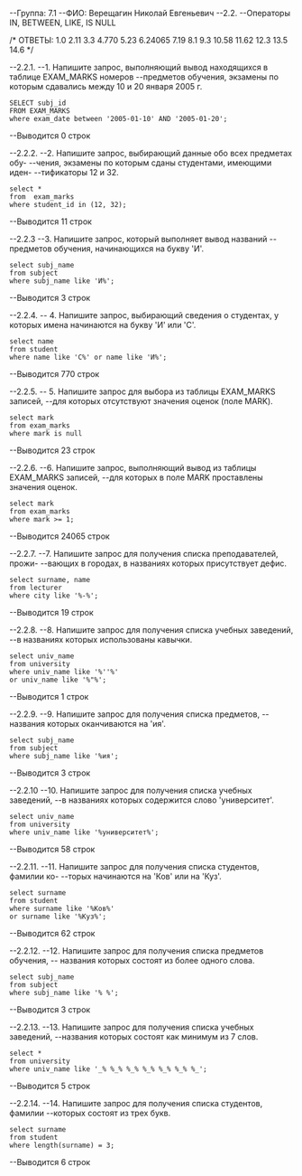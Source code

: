 --Группа: 7.1
--ФИО: Верещагин Николай Евгеньевич
--2.2. 
--Операторы IN, BETWEEN, LIKE, IS NULL

/*
ОТВЕТЫ:
1.0
2.11
3.3
4.770
5.23
6.24065
7.19
8.1
9.3
10.58
11.62
12.3
13.5
14.6
*/

--2.2.1.
--1.	Напишите запрос, выполняющий вывод находящихся в таблице EXAM_MARKS номеров 
--предметов обучения, экзамены по которым сдавались между 10 и 20 января 2005 г.

	SELECT subj_id
	FROM EXAM_MARKS
	where exam_date between '2005-01-10' AND '2005-01-20';

--Выводится 0 строк

--2.2.2.
--2.	Напишите запрос, выбирающий данные обо всех предметах обу-
--чения, экзамены по которым сданы студентaми, имеющими иден-
--тификаторы 12 и 32.

	select *
	from  exam_marks
	where student_id in (12, 32);

--Выводится 11 строк

--2.2.3
--3.	Напишите запрос, который выполняет вывод названий 
-- предметов обучения, начинающихся на букву 'И'.

	select subj_name
	from subject
	where subj_name like 'И%';

--Выводится 3 строк


--2.2.4.
-- 4.	Напишите запрос, выбирающий сведения о студентах, у которых имена начинаются на букву 'И' или 'C'.

	select name
	from student
	where name like 'С%' or name like 'И%';

--Выводится 770 строк

--2.2.5.
-- 5.	Напишите запрос для выбора из таблицы EXAM_MARKS записей, 
--для которых отсутствуют значения оценок (поле MARK).

	select mark
	from exam_marks
	where mark is null

--Выводится 23 строк


--2.2.6.
--6.	Напишите запрос, выполняющий вывод из таблицы EXAM_MARKS записей, 
--для которых в поле MARK проставлены значения оценок.

	select mark
	from exam_marks
	where mark >= 1;

--Выводится 24065 строк

--2.2.7.
--7.	Напишите запрос для получения списка преподавателей, прожи-
--вающих в городах, в названиях которых присутствует дефис.

	select surname, name
	from lecturer
	where city like '%-%';

--Выводится 19 строк

--2.2.8.
--8.	Напишите запрос для получения списка учебных заведений, 
--в названиях которых использованы кавычки.

	select univ_name
	from university
	where univ_name like '%''%'
	or univ_name like '%"%';

--Выводится 1 строк

--2.2.9.
--9.	Напишите запрос для получения списка предметов, 
--названия которых оканчиваются на 'ия'.

	select subj_name
	from subject
	where subj_name like '%ия';

--Выводится 3 строк

--2.2.10
--10.	Напишите запрос для получения списка учебных заведений, 
--в названиях которых содержится слово 'университет'.

	select univ_name
	from university
	where univ_name like '%университет%';

--Выводится 58 строк

--2.2.11.
--11.	Напишите запрос для получения списка студентов, фамилии ко-
--торых начинаются на 'Ков' или на 'Куз'.

	select surname
	from student
	where surname like '%Ков%'
	or surname like '%Куз%';

--Выводится 62 строк

--2.2.12.
--12.	Напишите запрос для получения списка предметов обучения, 
-- названия которых состоят из более одного слова.

	select subj_name
	from subject
	where subj_name like '% %';

--Выводится 3 строк

--2.2.13.
--13.	Напишите запрос для получения списка учебных заведений, 
--названия которых состоят как минимум из 7 слов.

	select *
	from university
	where univ_name like '_% %_% %_% %_% %_% %_% %_';

--Выводится 5 строк

--2.2.14.
--14.	Напишите запрос для получения списка студентов, фамилии 
--которых состоят из трех букв.

	select surname
	from student
	where length(surname) = 3;

--Выводится 6 строк

